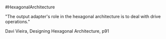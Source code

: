 #HexagonalArchitecture

"The output adapter's role in the hexagonal architecture is to deal with drive operations."

Davi Vieira, Designing Hexagonal Architecture, p91